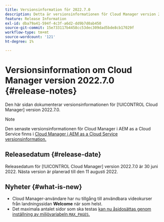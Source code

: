 ```yaml
---
title: Versionsinformation för 2022.7.0
description: Detta är versionsinformationen för Cloud Manager version 2022.7.0.
feature: Release Information
exl-id: dba79a41-594f-4c3f-a6d2-dd9b7d0ab450
source-git-commit: 15e733117b4458cc53dec309dad5bde8cb17029f
workflow-type: tm+mt
source-wordcount: '121'
ht-degree: 1%

---
```


# Versionsinformation om Cloud Manager version 2022.7.0 {#release-notes}

Den här sidan dokumenterar versionsinformationen för [!UICONTROL Cloud Manager] version 2022.7.0.

>[!NOTE]
>
>Den senaste versionsinformationen för Cloud Manager i AEM as a Cloud Service finns i [Cloud Manager i AEM as a Cloud Service versionsinformation.](https://experienceleague.adobe.com/docs/experience-manager-cloud-service/content/implementing/using-cloud-manager/release-notes-cloud-manager/release-notes-cm-current.html)

## Releasedatum {#release-date}

Releasedatum för [!UICONTROL Cloud Manager] version 2022.7.0 är 30 juni 2022. Nästa version är planerad till den 11 augusti 2022.

## Nyheter {#what-is-new}

* Cloud Manager-användare har nu tillgång till användbara videokurser från landningssidan **Welcome** när som helst.
* Det maximala antalet sidor som ska testas [ kan nu åsidosättas genom inställning av miljövariabeln `MAX_PAGES`.](/help/using/code-quality-testing.md#crawler)
